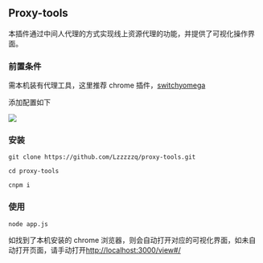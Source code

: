 ## Proxy-tools

本插件通过中间人代理的方式实现线上资源代理的功能，并提供了可视化操作界面。

### 前置条件

需本机装有代理工具，这里推荐 chrome 插件，[switchyomega](https://www.switchyomega.com/)

添加配置如下

![](http://i.thsi.cn/webprivate/zttz/omega.jpg)

### 安装

```shell
git clone https://github.com/Lzzzzzq/proxy-tools.git

cd proxy-tools

cnpm i
```

### 使用

```shell
node app.js
```

如找到了本机安装的 chrome 浏览器，则会自动打开对应的可视化界面，如未自动打开页面，请手动打开[http://localhost:3000/view#/](http://localhost:3000/view#/)

